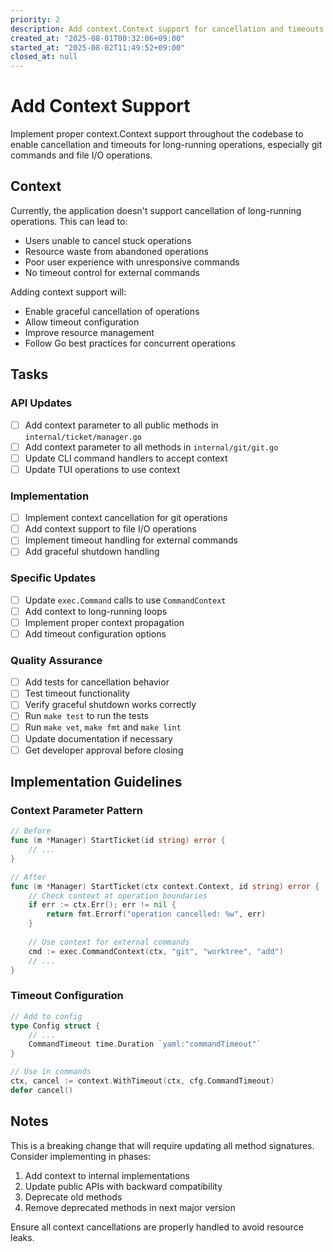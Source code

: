 ```yaml
---
priority: 2
description: Add context.Context support for cancellation and timeouts in long-running operations
created_at: "2025-08-01T00:32:06+09:00"
started_at: "2025-08-02T11:49:52+09:00"
closed_at: null
---
```


# Add Context Support

Implement proper context.Context support throughout the codebase to enable cancellation and timeouts for long-running operations, especially git commands and file I/O operations.

## Context

Currently, the application doesn't support cancellation of long-running operations. This can lead to:
- Users unable to cancel stuck operations
- Resource waste from abandoned operations
- Poor user experience with unresponsive commands
- No timeout control for external commands

Adding context support will:
- Enable graceful cancellation of operations
- Allow timeout configuration
- Improve resource management
- Follow Go best practices for concurrent operations

## Tasks

### API Updates
- [ ] Add context parameter to all public methods in `internal/ticket/manager.go`
- [ ] Add context parameter to all methods in `internal/git/git.go`
- [ ] Update CLI command handlers to accept context
- [ ] Update TUI operations to use context

### Implementation
- [ ] Implement context cancellation for git operations
- [ ] Add context support to file I/O operations
- [ ] Implement timeout handling for external commands
- [ ] Add graceful shutdown handling

### Specific Updates
- [ ] Update `exec.Command` calls to use `CommandContext`
- [ ] Add context to long-running loops
- [ ] Implement proper context propagation
- [ ] Add timeout configuration options

### Quality Assurance
- [ ] Add tests for cancellation behavior
- [ ] Test timeout functionality
- [ ] Verify graceful shutdown works correctly
- [ ] Run `make test` to run the tests
- [ ] Run `make vet`, `make fmt` and `make lint`
- [ ] Update documentation if necessary
- [ ] Get developer approval before closing

## Implementation Guidelines

### Context Parameter Pattern
```go
// Before
func (m *Manager) StartTicket(id string) error {
    // ...
}

// After
func (m *Manager) StartTicket(ctx context.Context, id string) error {
    // Check context at operation boundaries
    if err := ctx.Err(); err != nil {
        return fmt.Errorf("operation cancelled: %w", err)
    }
    
    // Use context for external commands
    cmd := exec.CommandContext(ctx, "git", "worktree", "add")
    // ...
}
```

### Timeout Configuration
```go
// Add to config
type Config struct {
    // ...
    CommandTimeout time.Duration `yaml:"commandTimeout"`
}

// Use in commands
ctx, cancel := context.WithTimeout(ctx, cfg.CommandTimeout)
defer cancel()
```

## Notes

This is a breaking change that will require updating all method signatures. Consider implementing in phases:
1. Add context to internal implementations
2. Update public APIs with backward compatibility
3. Deprecate old methods
4. Remove deprecated methods in next major version

Ensure all context cancellations are properly handled to avoid resource leaks.
